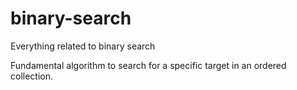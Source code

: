# binary-search

Everything related to binary search

Fundamental algorithm to search for a specific target in an ordered collection. 
